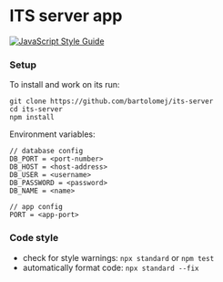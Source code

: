 # ITS server app
[![JavaScript Style Guide](https://img.shields.io/badge/code_style-standard-brightgreen.svg)](https://standardjs.com)


### Setup

To install and work on its run:

```shell
git clone https://github.com/bartolomej/its-server
cd its-server
npm install
```

Environment variables:

```
// database config
DB_PORT = <port-number>
DB_HOST = <host-address>
DB_USER = <username>
DB_PASSWORD = <password>
DB_NAME = <name>

// app config
PORT = <app-port>
```


### Code style

- check for style warnings: `npx standard` or `npm test`
- automatically format code: `npx standard --fix`
